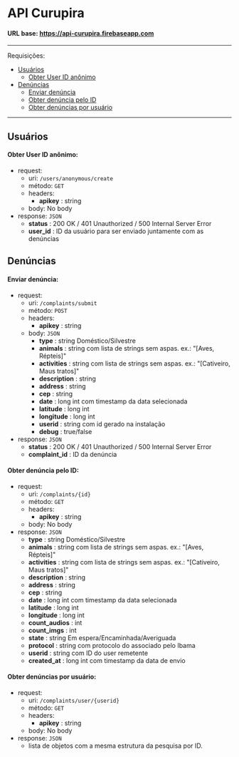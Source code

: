 # API Curupira

#### URL base: https://api-curupira.firebaseapp.com

*******
Requisições:
- [Usuários](#usuarios)
  - [Obter User ID anônimo](#obter-user-id-anônimo)
- [Denúncias](#denúncias)
  - [Enviar denúncia](#enviar-denúncia)
  - [Obter denúncia pelo ID](#obter-denúncia-pelo-id)
  - [Obter denúncias por usuário](#obter-denúncias-por-usuário)
  
*******


## Usuários

#### Obter User ID anônimo:
- request:
  - uri: `/users/anonymous/create`
  - método: `GET`
  - headers: 
    - **apikey** : string
  - body: No body
- response: `JSON`
  - **status** : 200 OK / 401 Unauthorized / 500 Internal Server Error
  - **user_id** : ID da usuário para ser enviado juntamente com as denúncias



## Denúncias

#### Enviar denúncia:
- request:
  - uri: `/complaints/submit`
  - método: `POST`
  - headers: 
    - **apikey** : string
  - body: `JSON`
    - **type** : string Doméstico/Silvestre
    - **animals** : string com lista de strings sem aspas. ex.: "[Aves, Répteis]"
    - **activities** : string com lista de strings sem aspas. ex.: "[Cativeiro, Maus tratos]"
    - **description** : string
    - **address** : string
    - **cep** : string
    - **date** : long int com timestamp da data selecionada
    - **latitude** : long int
    - **longitude** : long int
    - **userid** : string com id gerado na instalação
    - **debug** : true/false
- response: `JSON`
  - **status** : 200 OK / 401 Unauthorized / 500 Internal Server Error
  - **complaint_id** : ID da denúncia
  
#### Obter denúncia pelo ID:
- request:
  - uri: `/complaints/{id}`
  - método: `GET`
  - headers: 
    - **apikey** : string
  - body: No body
- response: `JSON`
  - **type** : string Doméstico/Silvestre
  - **animals** : string com lista de strings sem aspas. ex.: "[Aves, Répteis]"
  - **activities** : string com lista de strings sem aspas. ex.: "[Cativeiro, Maus tratos]"
  - **description** : string
  - **address** : string
  - **cep** : string
  - **date** : long int com timestamp da data selecionada
  - **latitude** : long int
  - **longitude** : long int
  - **count_audios** : int
  - **count_imgs** : int
  - **state** : string Em espera/Encaminhada/Averiguada
  - **protocol** : string com protocolo do associado pelo Ibama
  - **userid** : string com ID do user remetente
  - **created_at** : long int com timestamp da data de envio

#### Obter denúncias por usuário:
- request:
  - uri: `/complaints/user/{userid}`
  - método: `GET`
  - headers: 
    - **apikey** : string
  - body: No body
- response: `JSON`
  - lista de objetos com a mesma estrutura da pesquisa por ID.
